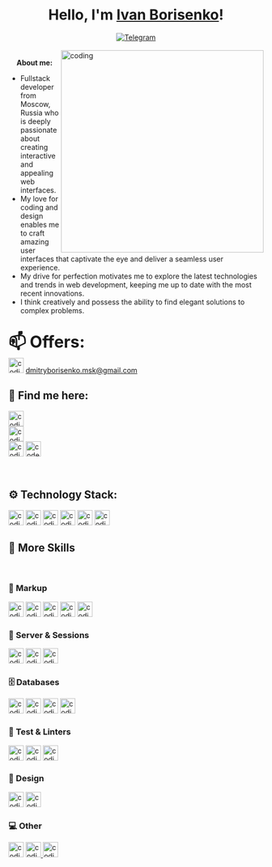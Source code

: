 <h1 align="center">Hello, I'm <a href="https://www.linkedin.com/in/dmitry-borisenko-9a8144128/" target="_blank">Ivan Borisenko</a>!</h1>
<div id="socials" align="center">
<!--  <a href="https://www.linkedin.com/in/dmitry-borisenko-9a8144128/">
  <img src="https://img.shields.io/badge/LinkedIn-53B5CA?style=for-the-badge&logo=linkedin&logoColor=355981" alt="LinkedIn"/>
 </a> -->
<!--  <a href="https://twitter.com/Brsnk_Dmtr">
  <img src="https://img.shields.io/badge/Twitter-53B5CA?style=for-the-badge&logo=twitter&logoColor=355981" alt="Twitter"/>
 </a> -->
 <a href="https://t.me/IshimyI">
  <img src="https://img.shields.io/badge/Telegram-53B5CA?style=for-the-badge&logo=telegram&logoColor=355981" alt="Telegram"/>
 </a>
</div>
<br>

<img align="right" alt="coding" width="400" src="https://i.pinimg.com/originals/29/5d/ba/295dba78f8e4148215611aab4e03f93a.gif"> 
 
<strong><img src="https://github.com/blackcater/blackcater/raw/main/images/Hi.gif" height="16"/>About me:</strong>
<br>
-  Fullstack developer from Moscow, Russia who is deeply passionate about creating interactive and appealing web interfaces.
-  My love for coding and design enables me to craft amazing user interfaces that captivate the eye and deliver a seamless user experience.
-  My drive for perfection motivates me to explore the latest technologies and trends in web development, keeping me up to date with the most recent innovations.
-  I think creatively and possess the ability to find elegant solutions to complex problems.

<br>
<strong style='font-size: 32px'>📫 Offers:</strong> <br>

<img alt="coding" height="30" src="https://img.shields.io/badge/Gmail-355981?style=for-the-badge&logo=gmail&logoColor=53B5CA">
<a href="/" target="_blank">dmitryborisenko.msk@gmail.com</a>

## 👤 Find me here:

<a href="https://instagram.com/gysen?igshid=YmMyMTA2M2Y=" target="_blank"><img alt="coding" height="30" src="https://img.shields.io/badge/Instagram-53B5CA?style=for-the-badge&logo=instagram&logoColor=355981"></a>
<br>
<a href="https://www.facebook.com/dmborisenko" target="_blank"><img alt="coding" height="30" src="https://img.shields.io/badge/Facebook-53B5CA?style=for-the-badge&logo=facebook&logoColor=355981"></a>
<br>
<a href="https://www.codewars.com/users/IshimyI" target="_blank"><img alt="coding" height="30" src="https://img.shields.io/badge/Codewars-53B5CA?style=for-the-badge&logo=Codewars&logoColor=355981"></a>
<a href="https://www.codewars.com/users/IshimyI" target="blank"><img height=30 alt="codewars" src="https://www.codewars.com/users/IshimyI/badges/large"></a>

<br>

## ⚙️ Technology Stack:

  <img alt="coding" height="30" src="https://img.shields.io/badge/JavaScript-355981?style=for-the-badge&logo=javascript&logoColor=53B5CA">
  <img alt="coding" height="30" src="https://img.shields.io/badge/TypeScript-355981?style=for-the-badge&logo=typescript&logoColor=53B5CA">
  <img alt="coding" height="30" src="https://img.shields.io/badge/React-355981?style=for-the-badge&logo=react&logoColor=53B5CA">
  <img alt="coding" height="30" src="https://img.shields.io/badge/Redux-355981?style=for-the-badge&logo=redux&logoColor=53B5CA">
  <img alt="coding" height="30" src="https://img.shields.io/badge/Next.js-355981?style=for-the-badge&logo=next.js&logoColor=53B5CA">
  <img alt="coding" height="30" src="https://img.shields.io/badge/Node.js-355981?style=for-the-badge&logo=node.js&logoColor=53B5CA">
  <h2>📎 More Skills</h3>
<br>
  <h3>📐 Markup</h3>
  <img alt="coding" height="30" src="https://img.shields.io/badge/HTML5-53B5CA?style=for-the-badge&logo=html5&logoColor=355981">
  <img alt="coding" height="30" src="https://img.shields.io/badge/CSS3-53B5CA?style=for-the-badge&logo=css3&logoColor=355981">
  <img alt="coding" height="30" src="https://img.shields.io/badge/Sass-53B5CA?style=for-the-badge&logo=sass&logoColor=355981">
  <img alt="coding" height="30" src="https://img.shields.io/badge/Tailwind_CSS-53B5CA?style=for-the-badge&logo=tailwind-css&logoColor=355981">
  <img alt="coding" height="30" src="https://img.shields.io/badge/Bootstrap-53B5CA?style=for-the-badge&logo=bootstrap&logoColor=355981">
  <br>
  <h3>💾 Server & Sessions</h3>
  <img alt="coding" height="30" src="https://img.shields.io/badge/Express.js-355981?style=for-the-badge&logo=express&logoColor=53B5CA">
  <img alt="coding" height="30" src="https://img.shields.io/badge/Express_sessions-355981?style=for-the-badge&logo=express&logoColor=53B5CA">
  <img alt="coding" height="30" src="https://img.shields.io/badge/json%20web%20tokens-355981?style=for-the-badge&logo=json-web-tokens&logoColor=53B5CA">
  <br>
  <h3>🗄 Databases</h3>
  <img alt="coding" height="30" src="https://img.shields.io/badge/PostgreSQL-53B5CA?style=for-the-badge&logo=postgresql&logoColor=355981">
  <img alt="coding" height="30" src="https://img.shields.io/badge/Sequelize-53B5CA?style=for-the-badge&logo=Sequelize&logoColor=355981">
  <img alt="coding" height="30" src="https://img.shields.io/badge/MongoDB-53B5CA?style=for-the-badge&logo=mongodb&logoColor=355981">
  <img alt="coding" height="30" src="https://img.shields.io/badge/Strapi-53B5CA?style=for-the-badge&logo=strapi&logoColor=355981">
  <h3>🔩 Test & Linters</h3>
  <img alt="coding" height="30" src="https://img.shields.io/badge/Jest-355981?style=for-the-badge&logo=Jest&logoColor=53B5CA">
  <img alt="coding" height="30" src="https://img.shields.io/badge/eslint-355981?style=for-the-badge&logo=eslint&logoColor=53B5CA">
  <img alt="coding" height="30" src="https://img.shields.io/badge/prettier-355981?style=for-the-badge&logo=prettier&logoColor=53B5CA">
  <br>
  <h3>🎨 Design</h3>
  <img alt="coding" height="30" src="https://img.shields.io/badge/Figma-53B5CA?style=for-the-badge&logo=figma&logoColor=355981">
  <img alt="coding" height="30" src="https://img.shields.io/badge/Adobe%20Photoshop-53B5CA?style=for-the-badge&logo=Adobe%20Photoshop&logoColor=355981">
  <br>
  <h3>💻 Other</h3>
  <img alt="coding" height="30" src="https://img.shields.io/badge/GIT-355981?style=for-the-badge&logo=git&logoColor=53B5CA">
  <a href="https://github.com/IshimyI">
  <img alt="coding" height="30" src="https://img.shields.io/badge/GITHUB-355981?style=for-the-badge&logo=github&logoColor=53B5CA">
  </a>
  <a href="https://gitlab.com/IshimyI">
  <img alt="coding" height="30" src="https://img.shields.io/badge/GITLAB-355981?style=for-the-badge&logo=gitlab&logoColor=53B5CA">
  </a>
  <br>
